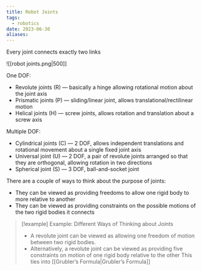 ```yaml
---
title: Robot Joints
tags:
  - robotics
date: 2023-06-30
aliases:
---
```

Every joint connects exactly two links

![[robot joints.png|500]]

One DOF:
- Revolute joints (R) — basically a hinge allowing rotational motion about the joint axis
- Prismatic joints (P) — sliding/linear joint, allows translational/rectilinear motion
- Helical joints (H) — screw joints, allows rotation and translation about a screw axis

Multiple DOF:
- Cylindrical joints (C) — 2 DOF, allows independent translations and rotational movement about a single fixed joint axis
- Universal joint (U) — 2  DOF, a pair of revolute joints arranged so that they are orthogonal, allowing rotation in two directions
- Spherical joint (S) — 3 DOF, ball-and-socket joint

There are a couple of ways to think about the purpose of joints:
- They can be viewed as providing freedoms to allow one rigid body to more relative to another
- They can be viewed as providing constraints on the possible motions of the two rigid bodies it connects

>[!example] Example: Different Ways of Thinking about Joints
 > - A revolute joint can be viewed as allowing one freedom of motion between two rigid bodies. 
 > - Alternatively, a revolute joint can be viewed as providing five constraints on motion of one rigid body relative to the other
 > This ties into [[Grubler’s Formula|Grubler’s Formula]]